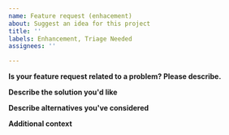 ```yaml
---
name: Feature request (enhacement)
about: Suggest an idea for this project
title: ''
labels: Enhancement, Triage Needed
assignees: ''

---
```


<!--
Thanks for submitting an idea for improvement!

Tips to submit an enhancement that may be approved: 
 - The idea should fit with the purpose of the Azure Kinect Sensor SDK, which is to control and access Azure Kinect devices.
 - Well thought out ideas considering edge cases and API design will be more likely for someone to pursue.
 - We avoid breaking changes. If your feature results in a breaking change it won't be considered until a future major release. 
-->

**Is your feature request related to a problem? Please describe.**
<!-- A clear and concise description of what the problem is. Ex. I'm always frustrated when [...] -->

**Describe the solution you'd like**
<!-- A clear and concise description of what you want to happen. -->

**Describe alternatives you've considered**
<!-- A clear and concise description of any alternative solutions or features you've considered. -->

**Additional context**
<!-- Add any other context or screenshots about the feature request here. -->
